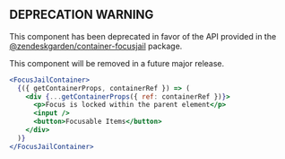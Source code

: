 ## DEPRECATION WARNING

This component has been deprecated in favor of the API provided in the
[@zendeskgarden/container-focusjail](https://www.npmjs.com/package/@zendeskgarden/container-focusjail)
package.

This component will be removed in a future major release.

```jsx static
<FocusJailContainer>
  {({ getContainerProps, containerRef }) => (
    <div {...getContainerProps({ ref: containerRef })}>
      <p>Focus is locked within the parent element</p>
      <input />
      <button>Focusable Items</button>
    </div>
  )}
</FocusJailContainer>
```
